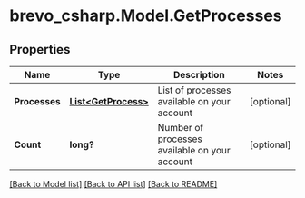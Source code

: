 # brevo_csharp.Model.GetProcesses
## Properties

Name | Type | Description | Notes
------------ | ------------- | ------------- | -------------
**Processes** | [**List&lt;GetProcess&gt;**](GetProcess.md) | List of processes available on your account | [optional] 
**Count** | **long?** | Number of processes available on your account | [optional] 

[[Back to Model list]](../README.md#documentation-for-models) [[Back to API list]](../README.md#documentation-for-api-endpoints) [[Back to README]](../README.md)

